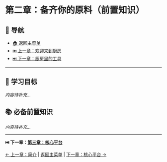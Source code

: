# 第二章：备齐你的原料（前置知识）

## 🧭 导航

- [🏠 返回主菜单](../../README.md)
- [⏮️ 上一章：欢迎来到厨房](../01-introduction/)
- [⏭️ 下一章：厨房里的工具](../03-platforms/)

---

## 🎯 学习目标
*内容待补充...*

## 📚 必备前置知识
*内容待补充...*

---

**⏭️ 下一章：[第三章：核心平台](../03-platforms/)**

[← 上一章：简介](../01-introduction/README.md) | [返回主菜单](../../README.md) | [下一章：核心平台 →](../03-platforms/README.md) 